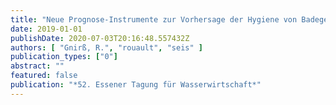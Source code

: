 ```yaml
---
title: "Neue Prognose-Instrumente zur Vorhersage der Hygiene von Badegewässern"
date: 2019-01-01
publishDate: 2020-07-03T20:16:48.557432Z
authors: [ "Gnirß, R.", "rouault", "seis" ]
publication_types: ["0"]
abstract: ""
featured: false
publication: "*52. Essener Tagung für Wasserwirtschaft*"
---
```


